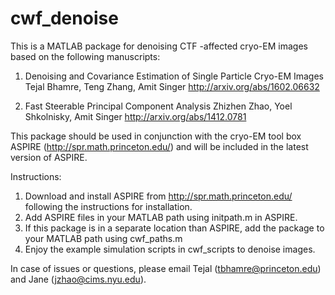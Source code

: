 # cwf_denoise
This is a MATLAB package for denoising CTF -affected cryo-EM images based on the following manuscripts:

1) Denoising and Covariance Estimation of Single Particle Cryo-EM Images
Tejal Bhamre, Teng Zhang, Amit Singer
http://arxiv.org/abs/1602.06632

2) Fast Steerable Principal Component Analysis
Zhizhen Zhao, Yoel Shkolnisky, Amit Singer
http://arxiv.org/abs/1412.0781

This package should be used in conjunction with the cryo-EM tool box ASPIRE (http://spr.math.princeton.edu/) and will be included in the latest version of ASPIRE.

Instructions:
1) Download and install ASPIRE from http://spr.math.princeton.edu/ following the instructions for installation.
2) Add ASPIRE files in your MATLAB path using initpath.m in ASPIRE.
3) If this package is in a separate location than ASPIRE, add the package to your MATLAB path using cwf_paths.m  
4) Enjoy the example simulation scripts in cwf_scripts to denoise images.

In case of issues or questions, please email Tejal (tbhamre@princeton.edu) and Jane (jzhao@cims.nyu.edu).

